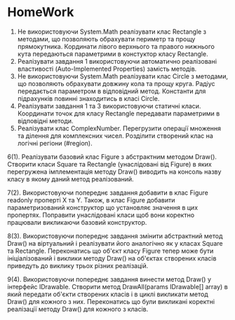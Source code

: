 # HomeWork

1. Не використовуючи System.Math реалізувати клас Rectangle з методами, що позволяють обрахувати периметр та прощу прямокутника. Кординати лівого верхнього та правого нижнього кута передаються параметрими в констуктор класу Rectangle. 
2. Реалізувати завдання 1 використовуючи автоматично реалізовані властивості (Auto-Implemented Properties) замість методів. 
3. Не використовуючи System.Math реалізувати клас Circle з методами, що позволяють обрахувати довжину кола та прощу круга. Радіус передається параметром в відповідний метод. Константи для підрахунків повинні знаходитись в класі Circle. 
4. Реалізувати завдання 1 та 3 використовуючи статичні класи. Координати точок для класу Rectangle передавати параметрими в відповідні методи. 
5. Реалізувати клас ComplexNumber. Перегрузити операції множення та ділення для комплексних чисел. Розділити створений клас на логічні регіони (#region).

6(1). Реалізувати базовий клас Figure з абстрактним методом Draw(). Створити класи Square та Rectangle (унаслідовані від Figure) в яких перегружена імплементація методу Draw() виводить на консоль назву класу в якому даний метод реалізований.

7(2). Використовуючи попереднє завдання добавити в клас Figure readonly проперті X та Y. Також, в клас Figure добавити параметризований конструктор що установляє значення в цих пропертях. Поправити унаслідовані класи щоб вони коректно працювали викликаючи базовий конструктор.

8(3). Використовуючи попереднє завдання змінити абстрактний метод Draw() на віртуальний і реалізувати його аналогічно як у класах Square та Rectangle. Переконатись що об'єкт класу Figure тепер може бути ініціалізований і виклики методу Draw() на об'єктах створених класів приведуть до виклику трьох різних реалізацій.

9(4). Використовуючи попереднє завдання винести метод Draw() у інтерфейс IDrawable. Створити метод DrawAll(params IDrawable[] array) в який передати об'єкти створених класів і в циклі викликати метод Draw() для кожного з них. Переконатись що були викликані коректні реалізації методу Draw() для кожного з класів.

